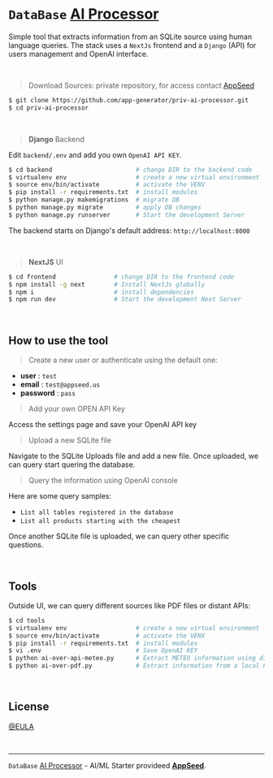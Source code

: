 # `DataBase` [AI Processor](https://github.com/app-generator/ai-processor)

Simple tool that extracts information from an SQLite source using human language queries. The stack uses a `NextJs` frontend and a `Django` (API) for users management and OpenAI interface.  

<br />

> Download Sources: private repository, for access contact [AppSeed](https://appseed.us/) 

```bash
$ git clone https://github.com/app-generator/priv-ai-processor.git
$ cd priv-ai-processor 
```

<br />

> **Django** Backend

Edit `backend/.env` and add you own `OpenAI API KEY`. 

```bash
$ cd backend                       # change DIR to the backend code 
$ virtualenv env                   # create a new virtual environment  
$ source env/bin/activate          # activate the VENV
$ pip install -r requirements.txt  # install modules 
$ python manage.py makemigrations  # migrate DB
$ python manage.py migrate         # apply DB changes 
$ python manage.py runserver       # Start the development Server 
```

The backend starts on Django's default address: `http://localhost:8000`

<br />

> **NextJS** UI 

```bash
$ cd frontend                # change DIR to the frontend code  
$ npm install -g next        # Install NextJs globally
$ npm i                      # install dependencies
$ npm run dev                # Start the development Next Server
```

<br />

## How to use the tool

> Create a new user or authenticate using the default one:

- **user**     : `test`
- **email**    : `test@appseed.us`
- **password** : `pass`

> Add your own OPEN API Key 

Access the settings page and save your OpenAI API key 

> Upload a new SQLite file 

Navigate to the SQLite Uploads file and add a new file. Once uploaded, we can query start quering the database. 

> Query the information using OpenAI console

Here are some query samples: 

- `List all tables registered in the database`
- `List all products starting with the cheapest`

Once another SQLite file is uploaded, we can query other specific questions. 

<br />

## Tools

Outside UI, we can query different sources like PDF files or distant APIs:

```bash
$ cd tools
$ virtualenv env                   # create a new virtual environment  
$ source env/bin/activate          # activate the VENV
$ pip install -r requirements.txt  # install modules 
$ vi .env                          # Save OpenAI KEY
$ python ai-over-api-meteo.py      # Extract METEO information using distant API
$ python ai-over-pdf.py            # Extract information from a local PDF file

```

<br />

## License

[@EULA](https://github.com/app-generator/license-eula)

<br />

---
`DataBase` [AI Processor](https://github.com/app-generator/ai-processor) - AI/ML Starter provideed **[AppSeed](https://appseed.us)**.

